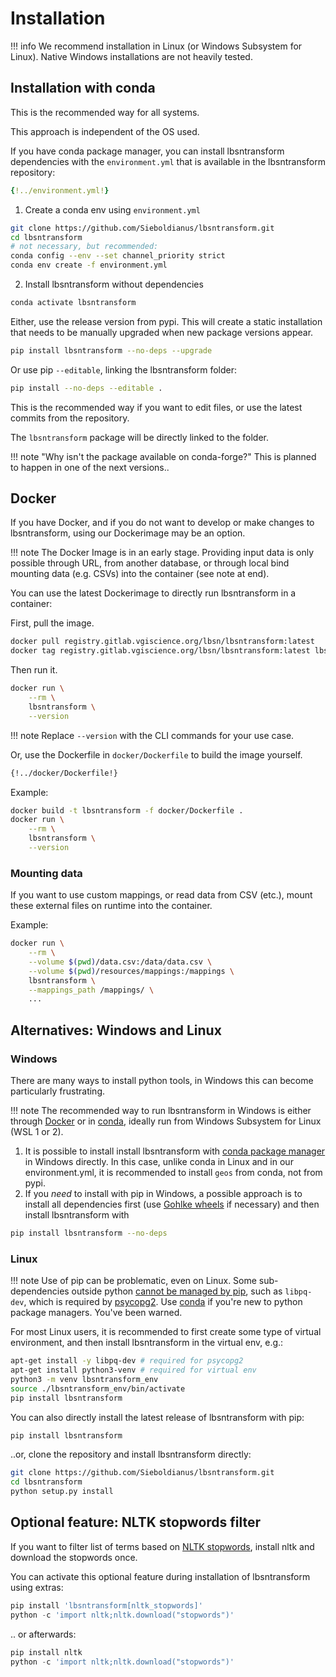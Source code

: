 # Installation

!!! info
    We recommend installation in Linux (or Windows Subsystem for Linux).
    Native Windows installations are not heavily tested.
## Installation with conda

This is the recommended way for all systems.

This approach is independent of the OS used.

If you have conda package manager, you can install lbsntransform dependencies 
with the `environment.yml` that is available in the lbsntransform repository:

```yaml
{!../environment.yml!}
```

1. Create a conda env using `environment.yml`

```bash
git clone https://github.com/Sieboldianus/lbsntransform.git
cd lbsntransform
# not necessary, but recommended:
conda config --env --set channel_priority strict
conda env create -f environment.yml
```

2. Install lbsntransform without dependencies

```bash
conda activate lbsntransform
```

Either, use the release version from pypi. This will create a static installation that needs
to be manually upgraded when new package versions appear.

```bash
pip install lbsntransform --no-deps --upgrade
```

Or use pip `--editable`, linking the lbsntransform folder:

```bash
pip install --no-deps --editable .
```

This is the recommended way if you want to edit files, or use the latest commits from the repository.

The `lbsntransform` package will be directly linked to the folder.

!!! note "Why isn't the package available on conda-forge?"
    This is planned to happen in one of the next versions..
    
## Docker

If you have Docker, and if you do not want to develop or make changes to lbsntransform,
using our Dockerimage may be an option.

!!! note
    The Docker Image is in an early stage. Providing input data is only
    possible through URL, from another database, or through 
    local bind mounting data (e.g. CSVs) into the container (see note at end).

You can use the latest Dockerimage to directly run lbsntransform in a container:

First, pull the image.
```bash
docker pull registry.gitlab.vgiscience.org/lbsn/lbsntransform:latest
docker tag registry.gitlab.vgiscience.org/lbsn/lbsntransform:latest lbsntransform
```

Then run it.
```bash
docker run \
    --rm \
    lbsntransform \
    --version
```

!!! note
    Replace `--version` with the CLI commands for your use case.
    
Or, use the Dockerfile in `docker/Dockerfile` to build the image yourself.

```dockerfile
{!../docker/Dockerfile!}
```

Example:
```bash
docker build -t lbsntransform -f docker/Dockerfile .
docker run \
    --rm \
    lbsntransform \
    --version
```

### Mounting data

If you want to use custom mappings, or read data from CSV (etc.),
mount these external files on runtime into the container.

Example:
```bash
docker run \
    --rm \
    --volume $(pwd)/data.csv:/data/data.csv \
    --volume $(pwd)/resources/mappings:/mappings \
    lbsntransform \
    --mappings_path /mappings/ \
    ...
```

## Alternatives: Windows and Linux

### Windows

There are many ways to install python tools, in Windows this can become particularly frustrating.

!!! note
    The recommended way to run lbsntransform in Windows is either through [Docker](#docker) or in 
    [conda](#installation-with-conda), ideally run from Windows Subsystem for Linux (WSL 1 or 2).
    
1. It is possible to install install lbsntransform with [conda package manager](#installation-with-conda) in Windows directly.
   In this case, unlike conda in Linux and in our environment.yml, it is recommended to install `geos` from conda, not from pypi.
2. If you _need_ to install with pip in Windows, a possible approach is to install all dependencies first (use [Gohlke wheels] 
   if necessary) and then install lbsntransform with 

```bash
pip install lbsntransform --no-deps
```

### Linux

!!! note
    Use of pip can be problematic, even on Linux. Some sub-dependencies outside python [cannot 
    be managed by pip][1], such as `libpq-dev`, which is required by [psycopg2]. 
    Use [conda](#installation-with-conda) if you're new to python package managers. You've been warned.
    
For most Linux users, it is recommended to first create some type of virtual environment, 
and then install lbsntransform in the virtual env, e.g.:

```bash
apt-get install -y libpq-dev # required for psycopg2
apt-get install python3-venv # required for virtual env
python3 -m venv lbsntransform_env
source ./lbsntransform_env/bin/activate
pip install lbsntransform
```

You can also directly install the latest release of lbsntransform with pip:

```bash
pip install lbsntransform
```

..or, clone the repository and install lbsntransform directly:

```bash
git clone https://github.com/Sieboldianus/lbsntransform.git
cd lbsntransform
python setup.py install
```

[1]: https://stackoverflow.com/q/27734053/4556479#comment43880476_27734053
[psycopg2]: https://www.psycopg.org/install/
[Gohlke wheels]: https://www.lfd.uci.edu/~gohlke/pythonlibs/

## Optional feature: NLTK stopwords filter

If you want to filter list of terms based on [NLTK stopwords][nltk],
install nltk and download the stopwords once.

You can activate this optional feature during installation of
lbsntransform using extras:
```python
pip install 'lbsntransform[nltk_stopwords]'
python -c 'import nltk;nltk.download("stopwords")'
```

.. or afterwards:
```python
pip install nltk
python -c 'import nltk;nltk.download("stopwords")'
```

[nltk]: https://www.nltk.org/book/ch02.html